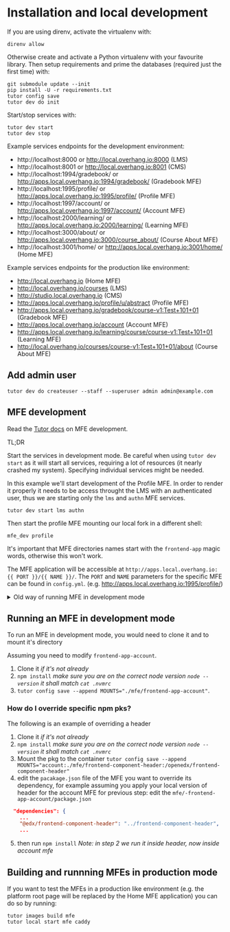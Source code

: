 # Installation and local development

If you are using direnv, activate the virtualenv with:

    direnv allow

Otherwise create and activate a Python virtualenv with your favourite library.
Then setup requirements and prime the databases (required just the first time)  with:

```
git submodule update --init
pip install -U -r requirements.txt
tutor config save
tutor dev do init
```

Start/stop services with:

```
tutor dev start
tutor dev stop
```

Example services endpoints for the development environment:

* http://localhost:8000 or http://local.overhang.io:8000 (LMS)
* http://localhost:8001 or http://local.overhang.io:8001 (CMS)
* http://localhost:1994/gradebook/ or http://apps.local.overhang.io:1994/gradebook/ (Gradebook MFE)
* http://localhost:1995/profile/ or http://apps.local.overhang.io:1995/profile/ (Profile MFE)
* http://localhost:1997/account/ or http://apps.local.overhang.io:1997/account/ (Account MFE)
* http://localhost:2000/learning/ or http://apps.local.overhang.io:2000/learning/ (Learning MFE)
* http://localhost:3000/about/ or http://apps.local.overhang.io:3000/course_about/ (Course About MFE)
* http://localhost:3001/home/ or http://apps.local.overhang.io:3001/home/ (Home MFE)

Example services endpoints for the production like environment:

* http://local.overhang.io (Home MFE)
* http://local.overhang.io/courses (LMS)
* http://studio.local.overhang.io (CMS)
* http://apps.local.overhang.io/profile/u/abstract (Profile MFE)
* http://apps.local.overhang.io/gradebook/course-v1:Test+101+01 (Gradebook MFE)
* http://apps.local.overhang.io/account (Account MFE)
* http://apps.local.overhang.io/learning/course/course-v1:Test+101+01 (Learning MFE)
* http://local.overhang.io/courses/course-v1:Test+101+01/about (Course About MFE)

## Add admin user

```
tutor dev do createuser --staff --superuser admin admin@example.com
```

## MFE development

Read the [Tutor docs](https://github.com/overhangio/tutor-mfe#mfe-development) on MFE development.

TL;DR

Start the services in development mode. Be careful when using `tutor dev start` as it will start all services, requiring a lot of resources (it nearly crashed my system). Specifying individual services might be needed.

In this example we'll start development of the Profile MFE. In order to render it properly it needs to be access throught the LMS with an authenticated user, thus we are starting only the `lms` and `authn` MFE services.

```
tutor dev start lms authn
```

Then start the profile MFE mounting our local fork in a different shell:

```
mfe_dev profile
```

It's important that MFE directories names start with the `frontend-app` magic words, otherwise this won't work.

The MFE application will be accessible at `http://apps.local.overhang.io:{{ PORT }}/{{ NAME }}/`. The `PORT` and `NAME` parameters for the specific MFE can be found in `config.yml`.
(e.g. http://apps.local.overhang.io:1995/profile/)

<details>
  <summary>Old way of running MFE in development mode</summary>

## Building customized MFEs dev images

In order to build dev images of custom MFE run:

    tutor images build mfe -d "-t=docker.io/overhangio/openedx-{{name}}-dev:15.0.5" --target {{name}}-dev

## Building and runnning the Home MFE in development mode

Build the dev image:

    tutor images build mfe -d "-t=docker.io/overhangio/openedx-home-dev:15.0.5" --target home-dev

Then you should be able to run:

    mfe_dev home

And browse the MFE at http://apps.local.overhang.io:3001/home/

</details>

## Running an MFE in development mode

To run an MFE in development mode, you would need to clone it and to mount it's directory

 Assuming you need to modify `frontend-app-account`.

1. Clone it _if it's not already_ 
2. `npm install` _make sure you are on the correct node version `node --version` it shall match `cat .nvmrc`_
3. `tutor config save --append MOUNTS="./mfe/frontend-app-account"`. 

### How do I override specific npm pks?

The following is an example of overriding a header

1. Clone it _if it's not already_
2. `npm install` _make sure you are on the correct node version `node --version` it shall match `cat .nvmrc`_
3. Mount the pkg to the container `tutor config save --append MOUNTS="account:./mfe/frontend-component-header:/openedx/frontend-component-header"`
3. edit the `pacakage.json` file of the MFE you want to override its dependency, for example assuming you apply your local version of header for the account MFE for previous step:
edit the `mfe/-frontend-app-account/package.json`
```json
  "dependencies": {
    ...
    "@edx/frontend-component-header": "../frontend-component-header", 
    ...  
``` 

5. then run `npm install` _Note: in step 2 we run it inside header, now inside account mfe_

## Building and runnning MFEs in production mode

If you want to test the MFEs in a production like environment (e.g. the platform root page will be replaced by the Home MFE application) you can do so by running:

    tutor images build mfe
    tutor local start mfe caddy
